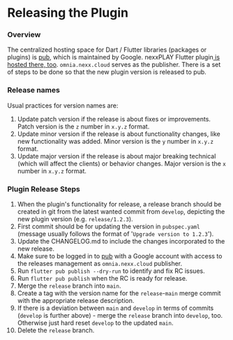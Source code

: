 # Releasing the Plugin

### Overview

The centralized hosting space for Dart / Flutter libraries (packages or plugins) is [pub](https://pub.dev/), which is maintained by Google. nexxPLAY Flutter plugin[ is hosted there, too](https://pub.dev/packages/nexxplay). `omnia.nexx.cloud` serves as the publisher. There is a set of steps to be done so that the new plugin version is released to pub.

### Release names

Usual practices for version names are:
1. Update patch version if the release is about fixes or improvements. Patch version is the `z` number in `x.y.z` format.
2. Update minor version if the release is about functionality changes, like new functionality was added. Minor version is the `y` number in `x.y.z` format.
3. Update major version if the release is about major breaking technical (which will affect the clients) or behavior changes. Major version is the `x` number in `x.y.z` format.

### Plugin Release Steps

1. When the plugin's functionality for release, a release branch should be created in git from the latest wanted commit from `develop`, depicting the new plugin version (e.g. `release/1.2.3`).
2. First commit should be for updating the version in `pubspec.yaml` (message usually follows the format of '`Upgrade version to 1.2.3`').
3. Update the CHANGELOG.md to include the changes incorporated to the new release.
4. Make sure to be logged in to [pub](https://pub.dev/) with a Google account with access to the releases management as `omnia.nexx.cloud` publisher.
5. Run `flutter pub publish --dry-run` to identify and fix RC issues.
6. Run `flutter pub publish` when the RC is ready for release.
7. Merge the `release` branch into `main`.
8. Create a tag with the version name for the `release`-`main` merge commit with the appropriate release description.
9. If there is a deviation between `main` and `develop` in terms of commits (`develop` is further above) - merge the `release` branch into `develop`, too. Otherwise just hard reset `develop` to the updated `main`.
10. Delete the `release` branch.